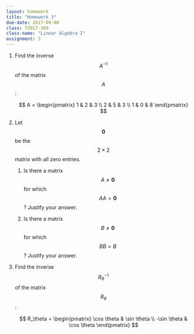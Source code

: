```yaml
---
layout: homework
title: "Homework 3"
due-date: 2017-09-08
class: f2017-369
class-name: "Linear Algebra I"
assignment: 3
---
```


1.  Find the inverse $$A^{-1}$$ of the matrix $$A$$:

    $$
    A = \begin{pmatrix}
    1 & 2 & 3 \\ 2 & 5 & 3 \\ 1 & 0 & 8
    \end{pmatrix}
    $$
    
2.  Let $$\mathbf{0}$$ be the $$2 \times 2$$ matrix with all zero entries.

    1.  Is there a matrix $$A \ne \mathbf 0$$ for which $$AA = \mathbf 0$$? Justify your answer.
    
    2.  Is there a matrix $$B \ne \mathbf 0$$ for which $$BB = B$$? Justify your answer.

3.  Find the inverse $$R_\theta^{-1}$$ of the matrix $$R_\theta$$:

    $$
    R_\theta = \begin{pmatrix}
    \cos \theta & \sin \theta \\
    -\sin \theta & \cos \theta
    \end{pmatrix}
    $$
